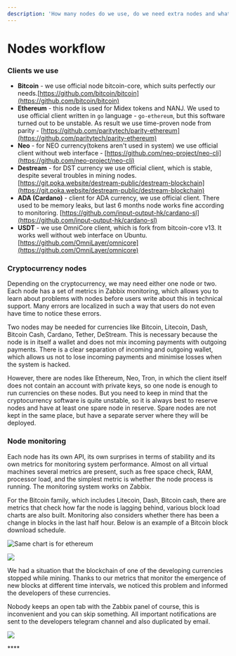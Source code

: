 ```yaml
---
description: 'How many nodes do we use, do we need extra nodes and what about monitoring'
---
```


# Nodes workflow

### **Clients we use**

* **Bitcoin** - we use official node bitcoin-core, which suits perfectly our needs.[https://github.com/bitcoin/bitcoin](https://github.com/bitcoin/bitcoin)
* **Ethereum** - this node is used for Midex tokens and NANJ. We used to use official client written in `go` language - `go-ethereum`, but this software turned out to be unstable. As result we use time-proven node from parity - [https://github.com/paritytech/parity-ethereum](https://github.com/paritytech/parity-ethereum)
* **Neo** - for NEO currency\(tokens aren't used in system\) we use official client without web interface - [https://github.com/neo-project/neo-cli](https://github.com/neo-project/neo-cli)
* **Destream** - for DST currency we use official client, which is stable, despite several troubles in mining nodes. [https://git.poka.website/destream-public/destream-blockchain](https://git.poka.website/destream-public/destream-blockchain)
* **ADA \(Cardano\)** - client for ADA currency, we use official client. There used to be memory leaks, but last 6 months node works fine according to monitoring. [https://github.com/input-output-hk/cardano-sl](https://github.com/input-output-hk/cardano-sl)
* **USDT** - we use OmniCore client, which is fork from bitcoin-core v13. It works well without web interface on Ubuntu. [https://github.com/OmniLayer/omnicore](https://github.com/OmniLayer/omnicore)

### Cryptocurrency nodes

Depending on the cryptocurrency, we may need either one node or two. Each node has a set of metrics in Zabbix monitoring, which allows you to learn about problems with nodes before users write about this in technical support. Many errors are localized in such a way that users do not even have time to notice these errors.

Two nodes may be needed for currencies like Bitcoin, Litecoin, Dash, Bitcoin Cash, Cardano, Tether, DeStream. This is necessary because the node is in itself a wallet and does not mix incoming payments with outgoing payments. There is a clear separation of incoming and outgoing wallet, which allows us not to lose incoming payments and minimise losses when the system is hacked.

However, there are nodes like Ethereum, Neo, Tron, in which the client itself does not contain an account with private keys, so one node is enough to run currencies on these nodes. But you need to keep in mind that the cryptocurrency software is quite unstable, so it is always best to reserve nodes and have at least one spare node in reserve. Spare nodes are not kept in the same place, but have a separate server where they will be deployed.

### **Node monitoring**

Each node has its own API, its own surprises in terms of stability and its own metrics for monitoring system performance. Almost on all virtual machines several metrics are present, such as free space check, RAM, processor load, and the simplest metric is whether the node process is running. The monitoring system works on Zabbix.

For the Bitcoin family, which includes Litecoin, Dash, Bitcoin cash, there are metrics that check how far the node is lagging behind, various block load charts are also built. Monitoring also considers whether there has been a change in blocks in the last half hour. Below is an example of a Bitcoin block download schedule.

![Same chart is for ethereum](https://lh6.googleusercontent.com/Y1ev7N_7Gk9I_4LU5GBApLg53hmAMvc50aBG0I6c7WjJlK7UMQCy4FJutyA9UrxRPS8DCmyIcpg2zhxZFH3oN7kU6iqKogQ0AV-UCxz-8IO7pF3y6f850XW6iAcYLwFHcuV4LCik)



![](https://lh6.googleusercontent.com/b9NC-S_d_ObpKcRO9POXZhmthYs5rY3JZwOMYD95wn2hS_4_piofeTgU4TTgE9Q9zS7QzNFQCTklE3MG0MrKQlwiF90rNOfnqzDMdCCwT24QsQHVFxkoXI8cmucFxrRQ5ReoTnhM)

We had a situation that the blockchain of one of the developing currencies stopped while mining. Thanks to our metrics that monitor the emergence of new blocks at different time intervals, we noticed this problem and informed the developers of these currencies.

Nobody keeps an open tab with the Zabbix panel of course, this is inconvenient and you can skip something. All important notifications are sent to the developers telegram channel and also duplicated by email.

![](https://lh5.googleusercontent.com/sgaTu_r08EgJvEt99YGgDtc14_NZXjLL0AdppvBKLIvnr8eNOYdNZlmvMU97YOwxDG1VALfpg98n1_RmDZpE7sU1Fr38d1tM0sJSd4fCmfLSpklozGQYXeA9JretmJEEiAeAf8ot)



\*\*\*\*

